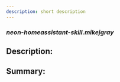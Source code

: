 ```yaml
---
description: short description
---
```


### _neon-homeassistant-skill.mikejgray_  
## Description:  
  
  
  
  
## Summary:  
